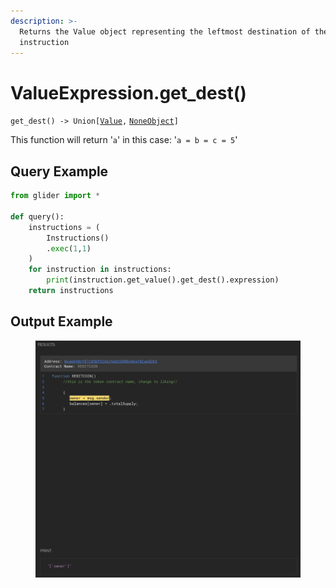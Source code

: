 ```yaml
---
description: >-
  Returns the Value object representing the leftmost destination of the
  instruction
---
```


# ValueExpression.get\_dest()

`get_dest() -> Union[`[`Value`](../value/)`,` [`NoneObject`](../../internal/noneobject/)`]`

This function will return '`a`' in this case: '`a = b = c = 5`'

## Query Example

```python
from glider import *

def query():
    instructions = (
        Instructions()
        .exec(1,1)
    )
    for instruction in instructions:
        print(instruction.get_value().get_dest().expression)
    return instructions
```

## Output Example

<figure><img src="../../../.gitbook/assets/image (3) (1).png" alt=""><figcaption></figcaption></figure>

